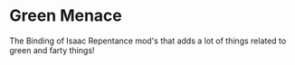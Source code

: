 # Green Menace
The Binding of Isaac Repentance mod's that adds a lot of things related to green and farty things!
